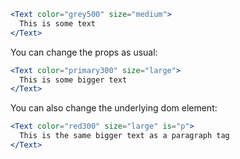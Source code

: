```jsx harmony
<Text color="grey500" size="medium">
  This is some text
</Text>
```

You can change the props as usual:

```jsx harmony
<Text color="primary300" size="large">
  This is some bigger text
</Text>
```

You can also change the underlying dom element:

```jsx harmony
<Text color="red300" size="large" is="p">
  This is the same bigger text as a paragraph tag
</Text>
```
